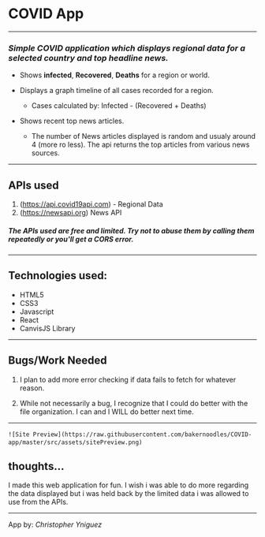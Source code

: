 # **COVID App**
---
### *Simple COVID application which displays regional data for a selected country and top headline news.*

- Shows **infected**, **Recovered**, **Deaths** for a region or world.
- Displays a graph timeline of all cases recorded for a region.

   - Cases calculated by: Infected - (Recovered + Deaths)
- Shows recent top news articles.
   
   - The number of News articles displayed is random and usualy around 4 (more ro less). The api returns the top articles from various news sources.

---
## APIs used
1. (https://api.covid19api.com) - Regional Data 
2. (https://newsapi.org)  News API
##### *The APIs used are free and limited. Try not to abuse them by calling them repeatedly or you'll get a CORS error.*

---
## Technologies used:
- HTML5
- CSS3
- Javascript
- React
- CanvisJS Library
---
## Bugs/Work Needed

1. I plan to add more error checking if data fails to fetch for whatever reason.

2. While not necessarily a bug, I recognize that I could do better with the file organization. I can and I WILL do better next time.
---
	![Site Preview](https://raw.githubusercontent.com/bakernoodles/COVID-app/master/src/assets/sitePreview.png)
## thoughts...
I made this web application for fun. I wish i was able to do more regarding the data displayed but i was held back by the limited data i was allowed to use from the APIs.

---
App by: *Christopher Yniguez*
